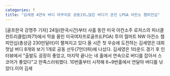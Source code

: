 ```yaml
---
categories: f
title: "김세영 4연속 버디 마무리로 공동1위…많은 버디가 관건 LPGA 아칸소 챔피언십"
---
```

[골프한국 강명주 기자] 24일(한국시간)부터 사흘 동안 미국 아칸소주 로저스의 피너클 컨트리클럽(파71)에서 막을 올린 미국여자프로골프(LPGA) 투어 월마트 NW 아칸소 챔피언십(총상금 230만달러)이 펼쳐지고 있다.올 시즌 첫 우승에 도전하는 김세영은 대회 첫날 버디 8개와 보기 1개로 공동 선두(7언더파)에 나섰다. 김세영은 1라운드 경기 후 인터뷰에서 "출발도 굉장히 좋았고, 마지막 끝나는 네 홀에서 연속으로 버디를 잡아서 스코어가 좋았다"고 만족스러워했다. 10번홀부터 시작해 6~9번홀에서 연달아 버디를 낚았다.이어 김세